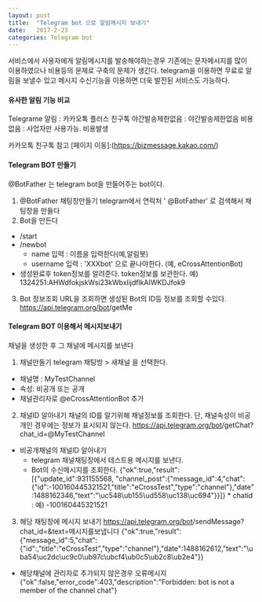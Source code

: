 ```yaml
---
layout: post
title:  "Telegram bot 으로 알림메시지 보내기"
date:   2017-2-23
categories: Telegram bot
---
```

서비스에서 사용자에게 알림메시지를 발송해야하는경우 기존에는 문자메시지를 많이 이용하였으나 비용등의 문제로 구축의 문제가 생긴다.
telegram을 이용하면 무료로 알림을 보낼수 있고 메시지 수신기능을 이용하면 더욱 발전된 서비스도 가능하다.

#### 유사한 알림 기능 비교
Telegrame  알림   :  카카오톡 플러스  친구톡
야간발송제한없음 : 야간발송제한없음
비용없음 : 사업자만 사용가능. 비용발생

카카오톡 친구톡 참고 [페이지 이동]:(https://bizmessage.kakao.com/)

#### Telegram BOT 만들기
@BotFather  는  telegram bot을 만들어주는 bot이다.
1.  @BotFather 채팅창만들기
telegram에서 연락처 ' @BotFather' 로 검색해서 채팅창을 만들다
2.  Bot을 만든다
* /start
* /newbot
     * name 입력 :  이름을 입력한다(예,알림봇)
	 * username 입력 :  'XXXbot' 으로 끝나야한다. (예, eCrossAttentionBot)
* 생성완료후 token정보를 알려준다. token정보를 보관한다.
     예) 1324251:AHWdfokjskWsi23kWbxlijdflkAIWKDJfok9
3. Bot 정보조회
URL을 조회하면 생성된 Bot의 ID등 정보를 조회할  수있다.
https://api.telegram.org/bot<token>/getMe


#### Telegram BOT 이용해서 메시지보내기
채널을 생성한 후 그 채널에 메시지를 보낸다

1. 채널만들기
telegram  채팅방 > 새채널 을 선택한다.
* 채널명 : MyTestChannel
* 속성: 비공개 또는 공개
* 채널관리자로  @eCrossAttentionBot  추가

2. 채널ID 알아내기
채널의  ID를 알기위해  채널정보를 조회한다. 단, 채널속성이 비공개인 경우에는 정보가 표시되지 않는다.
https://api.telegram.org/bot<token>/getChat?chat_id=@MyTestChannel

* 비공개채널의 채널ID 알아내기
	* telegram 채널채팅창에서 테스트용 메시지를 보낸다.
	 * Bot의 수신메시지를 조회한다.
	    {"ok":true,"result":[{"update_id":931155568, 
"channel_post":{"message_id":4,"chat":{"id":-100160445321521,"title":"eCrossTest","type":"channel"},"date":1488162346,"text":"\uc548\ub155\ud558\uc138\uc694"}}]}
      * chatid : 예) -100160445321521

3. 해당 채팅창에 메시지 보내기
https://api.telegram.org/bot<token>/sendMessage?chat_id=<chatId>&text=메시지를보냅니다
{"ok":true,"result":{"message_id":5,"chat":{"id":<chatId>,"title":"eCrossTest","type":"channel"},"date":1488162612,"text":"\uba54\uc2dc\uc9c0\ub97c\ubcf4\ub0c5\ub2c8\ub2e4"}}

* 해당채널에 관리자로 추가되지 않은경우 오류메시지
{"ok":false,"error_code":403,"description":"Forbidden: bot is not a member of the channel chat"}
